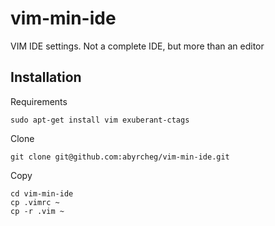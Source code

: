 vim-min-ide
===========

VIM IDE settings. Not a complete IDE, but more than an editor

Installation
---------

Requirements
```
sudo apt-get install vim exuberant-ctags
```

Clone
```
git clone git@github.com:abyrcheg/vim-min-ide.git
```

Copy
```
cd vim-min-ide
cp .vimrc ~
cp -r .vim ~
```
